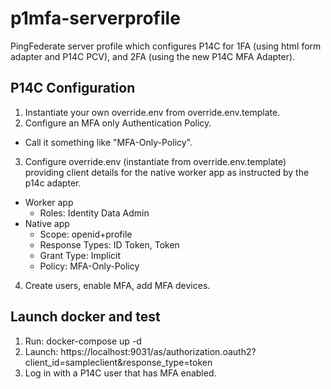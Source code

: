 # p1mfa-serverprofile

PingFederate server profile which configures P14C for 1FA (using html form adapter and P14C PCV), and 2FA (using the new P14C MFA Adapter).

## P14C Configuration
1. Instantiate your own override.env from override.env.template.
2. Configure an MFA only Authentication Policy.
  - Call it something like "MFA-Only-Policy".
3. Configure override.env (instantiate from override.env.template) providing client details for the native worker app as instructed by the p14c adapter.
  - Worker app
    - Roles: Identity Data Admin
  - Native app
    - Scope: openid+profile
    - Response Types: ID Token, Token
    - Grant Type: Implicit
    - Policy: MFA-Only-Policy
4. Create users, enable MFA, add MFA devices.

## Launch docker and test

1. Run: docker-compose up -d
2. Launch: https://localhost:9031/as/authorization.oauth2?client_id=sampleclient&response_type=token
3. Log in with a P14C user that has MFA enabled.
